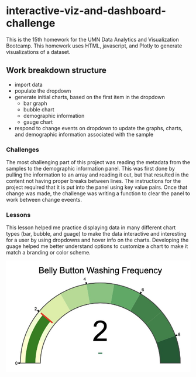 # interactive-viz-and-dashboard-challenge
This is the 15th homework for the UMN Data Analytics and Visualization Bootcamp. This homework uses HTML, javascript, and Plotly to generate visualizations of a dataset. 

## Work breakdown structure
- import data
- populate the dropdown
- generate initial charts, based on the first item in the dropdown
    - bar graph
    - bubble chart
    - demographic information
    - gauge chart
- respond to change events on dropdown to update the graphs, charts, and demographic information associated with the sample

### Challenges
The most challenging part of this project was reading the metadata from the samples to the demographic information panel. This was first done by pulling the information to an array and reading it out, but that resulted in the content not having proper breaks between lines. The instructions for the project required that it is put into the panel using key value pairs. Once that change was made, the challenge was writing a function to clear the panel to work between change eveents. 

### Lessons
This lesson helped me practice displaying data in many different chart types (bar, bubble, and guage) to make the data interactive and interesting for a user by using dropdowns and hover info on the charts. Developing the guage helped me better understand options to customize a chart to make it match a branding or color scheme. 

  ![Gauge](Gauge.jpg)


